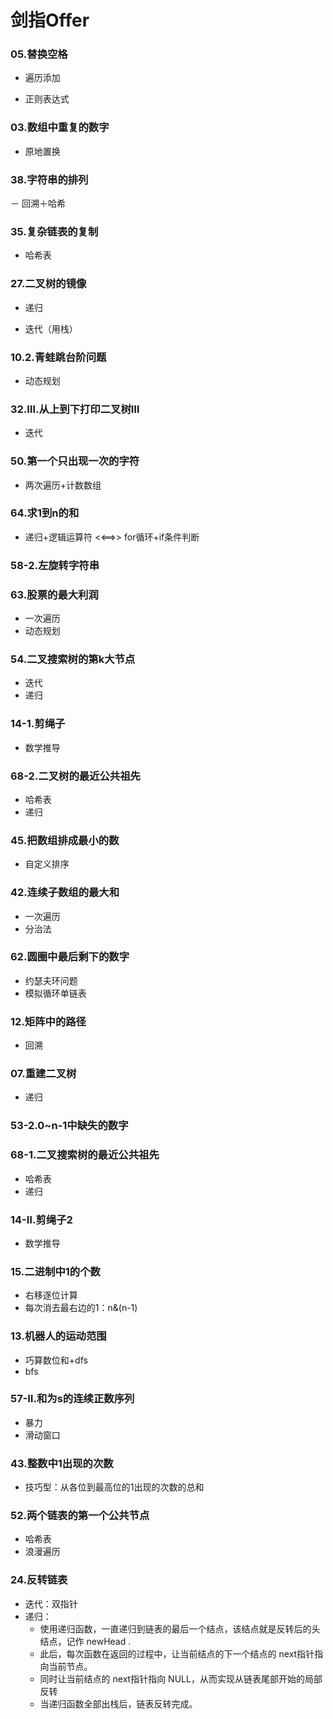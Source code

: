 # 剑指Offer

### 05.替换空格

- 遍历添加

- 正则表达式

### 03.数组中重复的数字

- 原地置换

### 38.字符串的排列

－ 回溯＋哈希

### 35.复杂链表的复制

- 哈希表

### 27.二叉树的镜像

- 递归

- 迭代（用栈）

### 10.2.青蛙跳台阶问题

- 动态规划

### 32.Ⅲ.从上到下打印二叉树Ⅲ

- 迭代

### 50.第一个只出现一次的字符

- 两次遍历+计数数组

### 64.求1到n的和

- 递归+逻辑运算符 <<==>> for循环+if条件判断

### 58-2.左旋转字符串

### 63.股票的最大利润

- 一次遍历
- 动态规划

### 54.二叉搜索树的第k大节点

- 迭代
- 递归

### 14-1.剪绳子

- 数学推导

### 68-2.二叉树的最近公共祖先

- 哈希表
- 递归

### 45.把数组排成最小的数

- 自定义排序

### 42.连续子数组的最大和

- 一次遍历
- 分治法

### 62.圆圈中最后剩下的数字

- 约瑟夫环问题
- 模拟循环单链表

### 12.矩阵中的路径

- 回溯

### 07.重建二叉树

- 递归

### 53-2.0~n-1中缺失的数字

### 68-1.二叉搜索树的最近公共祖先

- 哈希表
- 递归

### 14-Ⅱ.剪绳子2

- 数学推导

### 15.二进制中1的个数

- 右移逐位计算
- 每次消去最右边的1：n&(n-1)

### 13.机器人的运动范围

- 巧算数位和+dfs
- bfs

### 57-Ⅱ.和为s的连续正数序列

- 暴力
- 滑动窗口

### 43.整数中1出现的次数

- 技巧型：从各位到最高位的1出现的次数的总和

### 52.两个链表的第一个公共节点

- 哈希表
- 浪漫遍历

### 24.反转链表

- 迭代：双指针
- 递归：
  - 使用递归函数，一直递归到链表的最后一个结点，该结点就是反转后的头结点，记作 newHead .
  - 此后，每次函数在返回的过程中，让当前结点的下一个结点的 next指针指向当前节点。
  - 同时让当前结点的 next指针指向 NULL，从而实现从链表尾部开始的局部反转
  - 当递归函数全部出栈后，链表反转完成。